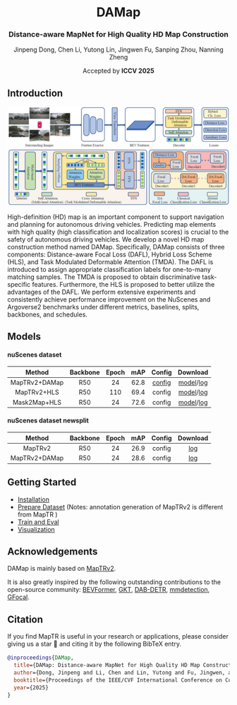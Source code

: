 <div align="center">
<h1>DAMap </h1>
<h3>Distance-aware MapNet for High Quality HD Map Construction</h3>

Jinpeng Dong,
Chen Li,
Yutong Lin,
Jingwen Fu,
Sanping Zhou,
Nanning Zheng

<!-- [Bencheng Liao](https://github.com/LegendBC)<sup>1,2,3</sup> \*, [Shaoyu Chen](https://scholar.google.com/citations?user=PIeNN2gAAAAJ&hl=en&oi=sra)<sup>1,3</sup> \*, Yunchi Zhang<sup>1,3</sup> \*, [Bo Jiang](https://github.com/rb93dett)<sup>1,3</sup> \*,[Tianheng Cheng](https://scholar.google.com/citations?user=PH8rJHYAAAAJ&hl=zh-CN)<sup>1,3</sup>, [Qian Zhang](https://scholar.google.com/citations?user=pCY-bikAAAAJ&hl=zh-CN)<sup>3</sup>, [Wenyu Liu](http://eic.hust.edu.cn/professor/liuwenyu/)<sup>1</sup>, [Chang Huang](https://scholar.google.com/citations?user=IyyEKyIAAAAJ&hl=zh-CN)<sup>3</sup>, [Xinggang Wang](https://xinggangw.info/)<sup>1 :email:</sup> -->
 
<!-- <sup>1</sup> School of EIC, HUST, <sup>2</sup> Institute of Artificial Intelligence, HUST, <sup>3</sup> Horizon Robotics

(\*) equal contribution, (<sup>:email:</sup>) corresponding author.

ArXiv Preprint ([arXiv 2208.14437](https://arxiv.org/abs/2208.14437))

[openreview ICLR'23](https://openreview.net/forum?id=k7p_YAO7yE), accepted as **ICLR Spotlight**

extended ArXiv Preprint MapTRv2 ([arXiv 2308.05736](https://arxiv.org/abs/2308.05736)) -->
Accepted by **ICCV 2025**

</div>




## Introduction
<!-- <div align="center"><h4>MapTR/MapTRv2 is a simple, fast and strong online vectorized HD map construction framework.</h4></div> -->

![framework](assets/framework.png "framework")

High-definition (HD) map is an important component to support navigation and planning for autonomous driving vehicles. Predicting map elements with high quality (high classification and localization scores) is crucial to the safety of autonomous driving vehicles. We develop a novel HD map construction method named DAMap. Specifically, DAMap consists of three components: Distance-aware Focal Loss (DAFL), Hybrid Loss Scheme (HLS), and Task Modulated Deformable Attention (TMDA). The DAFL is introduced to assign appropriate classification labels for one-to-many matching samples. The TMDA is proposed to obtain discriminative task-specific features. Furthermore, the HLS is proposed to better utilize the advantages of the DAFL. We perform extensive experiments and consistently achieve performance improvement on the NuScenes and Argoverse2 benchmarks under different metrics, baselines, splits, backbones, and schedules.

## Models

#### nuScenes dataset

| Method  | Backbone | Epoch  | mAP |                         Config                          |                                                                   Download                                                                   |
|:-------:|:--------:|:-----:|:----:|:-------------------------------------------------------:|:--------------------------------------------------------------------------------------------------------------------------------------------:|
|  MapTRv2+DAMap  |   R50    |  24   |  62.8 | [config](projects/configs/damap/damap_tiny_r50_24ep.py) | [model](https://drive.google.com/file/d/1ybGeJbMFQwHYWBSBZzFsbpaeB1Ve5rsj/view?usp=sharing)/[log](https://drive.google.com/file/d/1WZcR9-1vuwovV2p0o8xLE7KQVn23gA0x/view?usp=sharing) |
|  MapTRv2+HLS  |   R50    |  110  |  69.4 | config | [model](https://drive.google.com/file/d/1E5SojJzYdKihAMNAw3_K6gabNv1lew8z/view?usp=sharing)/[log](https://drive.google.com/file/d/1xlXV62v8Q9JCz3WYB6Xe4BqvZshFc9tB/view?usp=sharing) |
|  Mask2Map+HLS  |   R50    |  24  |  72.6 | config | [model](https://drive.google.com/file/d/1LuxyFObekkB21AEP0AF5jJqYjHIM8iJZ/view?usp=sharing)/[log](https://drive.google.com/file/d/1OUhV6gPQknHKvO1r3YDH1__e5OGwK09c/view?usp=sharing) |


#### nuScenes dataset newsplit

| Method  | Backbone | Epoch  | mAP |                         Config                          |                                                                   Download                                                                   |
|:-------:|:--------:|:-----:|:----:|:-------------------------------------------------------:|:--------------------------------------------------------------------------------------------------------------------------------------------:|
|  MapTRv2  |   R50    |  24   |  26.9 | config | [log](https://drive.google.com/file/d/1v5onddHUqnPFjY_AZ0JoYCExoUry1BAr/view?usp=sharing) |
|  MapTRv2+DAMap  |   R50    |  24  |  28.6 | config | [log](https://drive.google.com/file/d/1XJSLdNwpYHrZCnX_aPZlC0XJlWrhrX-5/view?usp=sharing) |
<!-- 
#### nuScenes dataset with centerline


| Method  | Backbone | Epoch  | mAP |                         Config                          |                                                                   Download                                                                   |
|:-------:|:--------:|:-----:|:----:|:-------------------------------------------------------:|:--------------------------------------------------------------------------------------------------------------------------------------------:|
|  MapTRv2  |   R50    |  24   |  54.0 | config | model |
|  MapTRv2*  |   R50    |  24   |  53.2 | config | [model](https://mycuhk-my.sharepoint.com/:u:/g/personal/1155168294_link_cuhk_edu_hk/EXrwWu0yvz5Ap_aU9FFb4x8BahsKfdFgYW7TgnpsIKho2Q?e=s2CnGT) |
|  MapTRv2+DAMap  |   R50    |  24  |  58.3 | config | [model](https://mycuhk-my.sharepoint.com/:u:/g/personal/1155168294_link_cuhk_edu_hk/EV-zT_ZOIaNEvOCMNuEqjIAB2GnV8HzR-cfskRmdOJcBPQ?e=uOefF4) |

#### Argoverse2 dataset with centerline
| Method  | Backbone | Epoch  | mAP |                         Config                          |                                                                   Download                                                                   |
|:-------:|:--------:|:-----:|:----:|:-------------------------------------------------------:|:--------------------------------------------------------------------------------------------------------------------------------------------:|
|  MapTRv2*  |   R50    |  6  |  58.5 | config | [model](https://mycuhk-my.sharepoint.com/:u:/g/personal/1155168294_link_cuhk_edu_hk/EXrwWu0yvz5Ap_aU9FFb4x8BahsKfdFgYW7TgnpsIKho2Q?e=s2CnGT) |
|  MapTRv2+DAMap  |   R50    |  6  |  62.5 | config | [model](https://mycuhk-my.sharepoint.com/:u:/g/personal/1155168294_link_cuhk_edu_hk/EV-zT_ZOIaNEvOCMNuEqjIAB2GnV8HzR-cfskRmdOJcBPQ?e=uOefF4) | -->

## Getting Started
- [Installation](docs/install.md)
- [Prepare Dataset](docs/prepare_dataset.md) (Notes: annotation generation of MapTRv2 is different from MapTR )
- [Train and Eval](docs/train_eval.md)
- [Visualization](docs/visualization.md)



## Acknowledgements

DAMap is mainly based on [MapTRv2](https://github.com/hustvl/MapTR/tree/maptrv2). 

It is also greatly inspired by the following outstanding contributions to the open-source community:
[BEVFormer](https://github.com/fundamentalvision/BEVFormer),
[GKT](https://github.com/hustvl/GKT), 
[DAB-DETR](https://github.com/IDEA-Research/DAB-DETR),
[mmdetection](https://github.com/open-mmlab/mmdetection),
[GFocal](https://github.com/implus/GFocal).

## Citation
If you find MapTR is useful in your research or applications, please consider giving us a star 🌟 and citing it by the following BibTeX entry.
```bibtex
@inproceedings{DAMap,
  title={DAMap: Distance-aware MapNet for High Quality HD Map Construction},
  author={Dong, Jinpeng and Li, Chen and Lin, Yutong and Fu, Jingwen, and Zhou, Sanping and Zheng, Nanning},
  booktitle={Proceedings of the IEEE/CVF International Conference on Computer Vision},
  year={2025}
}
```

